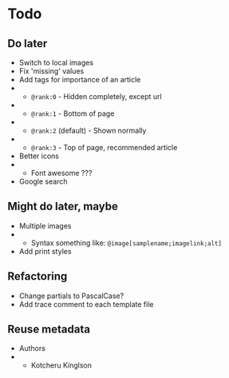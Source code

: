 # Todo

<!-- ## Important -->

## Do later

- Switch to local images
- Fix 'missing' values
- Add tags for importance of an article
- - `@rank:0` - Hidden completely, except url
- - `@rank:1` - Bottom of page
- - `@rank:2` (default) - Shown normally
- - `@rank:3` - Top of page, recommended article
- Better icons
- - Font awesome ???
- Google search

## Might do later, maybe

- Multiple images
- - Syntax something like: `@image[samplename;imagelink;alt]`
- Add print styles

## Refactoring

- Change partials to PascalCase?
- Add trace comment to each template file

## Reuse metadata

- Authors
- - Kotcheru Kinglson
